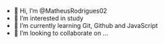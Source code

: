 - 👋 Hi, I’m @MatheusRodrigues02
- 👀 I’m interested in study
- 🌱 I’m currently learning Git, Github and JavaScript
- 💞️ I’m looking to collaborate on ...

<!---
MatheusRodrigues02/MatheusRodrigues02 is a ✨ special ✨ repository because its `README.md` (this file) appears on your GitHub profile.
You can click the Preview link to take a look at your changes.
--->

